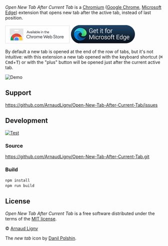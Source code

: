 _Open New Tab After Current Tab_ is a [Chromium](https://m.wikipedia.org/wiki/Chromium_(web_browser)) ([Google Chrome](https://chrome.google.com/webstore/detail/open-new-tab-after-curren/mmcgnaachjapbbchcpjihhgjhpfcnoan), [Microsoft Edge](https://microsoftedge.microsoft.com/addons/detail/open-new-tab-after-curren/deebimacbjlpdcfbpacpckoccjnojacb)) extension that opens new tab after the active tab, instead of last position.

[![Open New Tab After Current Tab available in the Chrome Web Store](docs/ChromeWebStoreBadgeWBorder.png)](https://chrome.google.com/webstore/detail/open-new-tab-after-curren/mmcgnaachjapbbchcpjihhgjhpfcnoan) [![Open New Tab After Current Tab available in Microsoft Edge Addons](docs/MicrosoftEdgeAddonsBadge.png)](https://microsoftedge.microsoft.com/addons/detail/open-new-tab-after-curren/deebimacbjlpdcfbpacpckoccjnojacb)

By default a new tab is opened at the end of the row of tabs, but it's not intuitive: with this extension a new tab opened with the keyboard shortcut (<kbd>⌘ Cmd</kbd>+<kbd>T</kbd>) or with the "plus" button will be opened just after the current active tab.

![Demo](docs/Open-New-Tab-After-Current-Tab.gif)

## Support

<https://github.com/ArnaudLigny/Open-New-Tab-After-Current-Tab/issues>

## Development

[![Test](https://github.com/Narno/Open-New-Tab-After-Current-Tab/actions/workflows/test.yml/badge.svg)](https://github.com/Narno/Open-New-Tab-After-Current-Tab/actions/workflows/test.yml)

### Source

<https://github.com/ArnaudLigny/Open-New-Tab-After-Current-Tab.git>

### Build

```bash
npm install
npm run build
```

## License

_Open New Tab After Current Tab_ is a free software distributed under the terms of the [MIT license](https://opensource.org/licenses/MIT).

© [Arnaud Ligny](https://arnaudligny.fr)

The _new tab_ icon by [Danil Polshin](https://thenounproject.com/everydaytemplate/).
